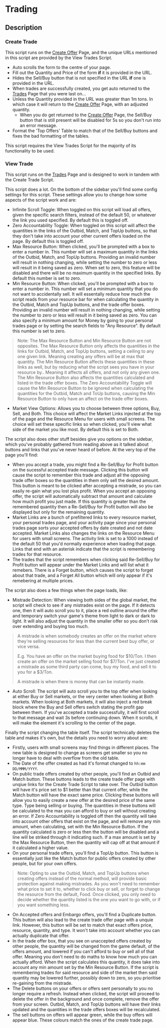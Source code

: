 # Trading

## Description

### Create Trade

This script runs on the [Create Offer](https://politicsandwar.com/nation/trade/create/) Page, and the unique URLs mentioned in this script are provided by the View Trades Script.

- Auto scrolls the form to the centre of your page.
- Fill out the Quantity and Price of the form **if** it is provided in the URL.
- Hides the Sell/Buy button that is not specified in the URL **if** one is provided in the URL.
- When trades are successfully created, you get auto returned to the [Trades](https://politicsandwar.com/index.php?id=90&display=world&resource1=food&buysell=&ob=price&od=ASC&maximum=100&minimum=0&search=Go) Page that you were last on...
- Unless the Quantity provided in the URL was greater than 1m tons. In which case it will return to the [Create Offer](https://politicsandwar.com/nation/trade/create/) Page, with an adjusted quantity.
  - When you do get returned to the [Create Offer](https://politicsandwar.com/nation/trade/create/) Page, the Sell/Buy button that is still present will be disabled for 5s so you don't run into an error message.
- Format the 'Top Offers' Table to match that of the Sell/Buy buttons and fixes the bad formatting of the tables.

This script requires the View Trades Script for the majority of its functionality to be used.

### View Trade

This script runs on the [Trades](https://politicsandwar.com/index.php?id=90&display=world&resource1=food&buysell=&ob=price&od=ASC&maximum=100&minimum=0&search=Go) Page and is designed to work in tandem with the Create Trade Script.

This script does a lot. On the bottom of the sidebar you'll find some config settings for this script. These settings allow you to change how some aspects of the script work and are:
- Infinite Scroll Toggle: When toggled on this script will load all offers, given the specific search filters, instead of the default 50, or whatever the link you used specified. By default this is toggled off.
- Zero Accountability Toggle: When toggled on this script will affect the quantities in the links of the Outbid, Match, and TopUp buttons, so that they don't take into account your other current offers loaded on the page. By default this is toggled off.
- Max Resource Button: When clicked, you'll be prompted with a box to enter a number in. This number will set a maximum quantity in the links of the Outbid, Match, and TopUp buttons. Providing an invalid number will result in nothing changing, while setting the number to zero or less will result in it being saved as zero. When set to zero, this feature will be disabled and there will be no maximum quantity in the specified links. By default this number is set to zero.
- Min Resource Button: When clicked, you'll be prompted with a box to enter a number in. This number will set a minimum quantity that you do not want to accidentally sell. It will essentally reduce how much the script reads from your resource bar for when calculating the quantity in the Outbid, Match and TopUp buttons, and the trade offer boxes. Providing an invalid number will result in nothing changing, while setting the number to zero or less will result in it being saved as zero. You can also specify a minimum amount for Money by going to your personal trades page or by setting the search fields to "Any Resource". By default this number is set to zero.
> Note: The Max Resource Button and Min Resource Button are not opposites. The Max Resource Button only affects the quantities in the links for Outbid, Match, and TopUp buttons, setting a ceiling to any one given link. Meaning creating any offers will be at max that quantity. The Min Resource Button affects these quantities in these links as well, but by reducing what the script sees you have in your resource by.. Meaning it affects all offers, and not only any given one. The Min Resource Button also affects the quantities calculated and listed in the trade offer boxes. The Zero Accountability Toggle will cause the Min Resource Button to be ignored when calculating the quantities for the Outbid, Match and ToUp buttons, causing the Min Resource Button to only have an affect on the trade offer boxes.
- Market View Options: Allows you to choose between three options, Buy, Sell, and Both. This choice will affect the Market Links injected at the top of the page and the Resource Menu for users with small screens. The choice will set these specific links so when clicked, you'll view what side of the market you like most. By default this is set to Both.

The script also does other stuff besides give you options on the sidebar, which you've probably gathered from reading above as it talked about buttons and links that you've never heard of before. At the very top of the page you'll find:
- When you accept a trade, you might find a Re-Sell/Buy for Profit button on the sucessful accepted trade message. Clicking this button will cause the script to remember this trade and adjust all the opposing trade offer boxes so the quantities in them only sell the desired amount. This button is meant to be clicked after accepting a mistrade, so you can easily re-gain what you lost plus profit. When you accept an opposing offer, the script will automatically subtract that amount and calculate how much profit you just made. If this quantity is greater than the remembered quantity then a  Re-Sell/Buy for Profit button will also be displayed but only for the remaining quantity.
- Market Links are a bunch of prefiltered links to every resource market, your personal trades page, and your activity page since your personal trades page sorts your accepted offers by date created and not date accepted. Market Links also changes the links on the Resource Menu for users with small screens. The activity link is set to a 1000 instead of the default 50 that you'd normally experience when loading that page. Links that end with an asterisk indicate that the script is remembering trades for that resource.
- The trades that the script remembers when clicking said Re-Sell/Buy for Profit button will appear under the Market Links and will list what it remebers. There is a Forget button, which causes the script to forget about that trade, and a Forget All button which will only appear if it's remebering at multiple prices.

The script also does a few things when the page loads, like:
- Mistrade Detection: When viewing both sides of the global market, the script will check to see if any mistrades exist on the page. If it detects one, then it will auto scroll you to it, place a red outline around the offer and temporary switch your game's theme from light to dark or dark to light. It will also adjust the quantity in the smaller offer so you don't risk over extending and buying too much.
> A mistrade is when somebody creates an offer on the market where they're selling resources for less than the current best buy offer, or vice versa.
> 
> E.g. You have an offer on the market buying food for $10/Ton. I then create an offer on the market selling food for $7/Ton. I've just created a mistrade as some third party can come, buy my food, and sell it to you for a $3/Ton.
> 
> A mistrade is when there is money that can be instantly made.
- Auto Scroll: The script will auto scroll you to the top offer when looking at either Buy or Sell markets, or the very center when looking at Both markets. When looking at Both markets, it will also inject a red break block where the Buy and Sell offers switch stating the profit gap between them. If you've accepted a trade successfully, it will first scroll to that message and wait 3s before continuing down. When it scrolls, it will make the element it's scrolling to the center of the page.

Finally the script changing the table itself. The script technically deletes the table and makes it's own, but the details you need to worry about are:
- Firstly, users with small screens may find things in different places. The new table is designed to change as screens get smaller so you no longer have to deal with overflow from the old table.
- The Date of the offer created as had it's format changed to `hh:mm DD/MMM/YYYY`.
- On public trade offers created by other people, you'll find an Outbid and Match button. These buttons leads to the create trade offer page with unqiue links for the Create Trade Script to take over. The Outbid button will have it's price set to $1 better than that current offer, while the Match button will have the exact same price. Clicking these buttons will allow you to easily create a new offer at the desired price of the same type. Type being selling or buying. The quantities in these buttons will be calculated to the max you can afford to buy or sell without creating an error. If Zero Accountability is toggled off then the quantity will take into account other offers that exist on the page, and will remove any min amount, when calculating, set with the Min Resource Button. If the quantity calculated is zero or less then the button will be disabled and a line will be striked through it indicating such. If a max amount is set by the Max Resource Button, then the quantity will cap off at that amount if it calculated a higher value.
- On your personal trade offers, you'll find a TopUp button. This button is essentially just like the Match button for public offers created by other people, but for your own offers.
> Note: Opting to use the Outbid, Match, and TopUp buttons when creating offers instead of the normal method, will provide basic protection against making mistrades. As you won't need to remember what price to set it to, whether to click buy or sell, or forget to change the resource from the default, Food. Once clicked, you only need to decide whether the quantity listed is the one you want to go with, or if you want something less.
- On Accepted offers and Embargo offers, you'll find a Duplicate button. This button will also lead to the create trade offer page with a unquie link. However, this button will be set to match that exact offers price, resource, quantity, and type. It won't take into account whether you can actually duplicate that offer.
- In the trade offer box, that you see on unaccepted offers created by other people, the quantity will be changed from the game default, of the offers amount, and lowered if you can't afford to buy or sell all of that offer. Meaning you don't need to do maths to know how much you can actually afford. When the script calculates this quantity, it does take into account any min amount set by the Min Resource Button. If the script is remembering trades for said resource and side of the market then said quantity may be lowered further, possibly down to zero, so you prioritise re-gaining from the mistrade.
- The Delete buttons on your offers or offers sent personally to you no longer require a refresh. Instead when clicked, the script will proceed to delete the offer in the background and once complete, remove the offer from your screen. Outbid, Match, and TopUp buttons will have their links updated and the quantities in the trade offers boxes will be recalculated.
- The sell buttons on offers will appear green, while the buy offers will appear blue. These colours match the ones of the create trade page.
